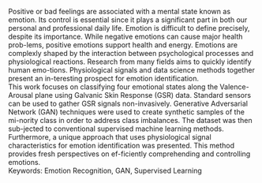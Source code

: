 Positive or bad feelings are associated with a mental state known as emotion. Its control is essential since it plays a significant part in both our personal and professional daily life. Emotion is difficult to define precisely, despite its importance. While negative emotions can cause major health prob-lems, positive emotions support health and energy. Emotions are complexly shaped by the interaction between psychological processes and physiological reactions. Research from many fields aims to quickly identify human emo-tions. Physiological signals and data science methods together present an in-teresting prospect for emotion identification.  
This work focuses on classifying four emotional states along the Valence-Arousal plane using Galvanic Skin Response (GSR) data. Standard sensors can be used to gather GSR signals non-invasively. Generative Adversarial Network (GAN) techniques were used to create synthetic samples of the mi-nority class in order to address class imbalances. The dataset was then sub-jected to conventional supervised machine learning methods. Furthermore, a unique approach that uses physiological signal characteristics for emotion identification was presented. This method provides fresh perspectives on ef-ficiently comprehending and controlling emotions.   
Keywords: Emotion Recognition, GAN, Supervised Learning 
